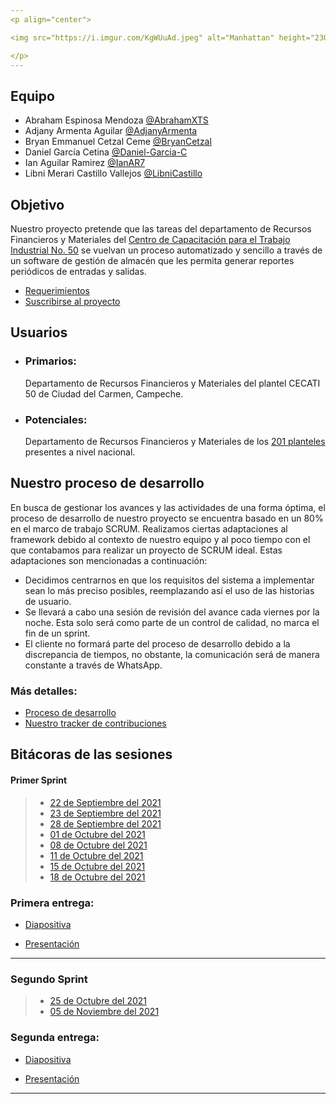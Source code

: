 ```yaml
---
<p align="center">

<img src="https://i.imgur.com/KgWUuAd.jpeg" alt="Manhattan" height="230px" />

</p>
---
```


## Equipo

- Abraham Espinosa Mendoza [@AbrahamXTS](https://github.com/AbrahamXTS "Click Aquí")
- Adjany Armenta Aguilar [@AdjanyArmenta](https://github.com/AdjanyArmenta "Click Aquí")
- Bryan Emmanuel Cetzal Ceme [@BryanCetzal](https://github.com/BryanCetzal "Click Aquí")
- Daniel García Cetina [@Daniel-Garcia-C](https://github.com/Daniel-Garcia-C "Click Aquí")
- Ian Aguilar Ramirez [@IanAR7](https://github.com/IanAR7 "Click Aquí")
- Libni Merari Castillo Vallejos [@LibniCastillo](https://github.com/Libnicastillo "Click Aquí")

## Objetivo

Nuestro proyecto pretende que las tareas del departamento de Recursos Financieros y Materiales del [Centro de Capacitación para el Trabajo Industrial No. 50](https://www.facebook.com/Cecati50/ "Click Aquí") se vuelvan un proceso automatizado y sencillo a través de un software de gestión de almacén que les permita generar reportes periódicos de entradas y salidas.

- [Requerimientos](./First-Sprint/Artefactos/Requerimientos "Click Aquí")
- [Suscribirse al proyecto](https://github.com/AbrahamXTS/Manhattan/subscription "Recibe todas las notificaciones")

## Usuarios

- ### Primarios:

  Departamento de Recursos Financieros y Materiales del plantel CECATI 50 de Ciudad del Carmen, Campeche.

- ### Potenciales:
  Departamento de Recursos Financieros y Materiales de los [201 planteles](http://www.dgcft.sems.gob.mx/buscador_cecati/index/17 "Click Aquí") presentes a nivel nacional.

## Nuestro proceso de desarrollo

En busca de gestionar los avances y las actividades de una forma óptima, el proceso de desarrollo de nuestro proyecto se encuentra basado en un 80% en el marco de trabajo SCRUM. Realizamos ciertas adaptaciones al framework debido al contexto de nuestro equipo y al poco tiempo con el que contabamos para realizar un proyecto de SCRUM ideal. Estas adaptaciones son mencionadas a continuación:

- Decidimos centrarnos en que los requisitos del sistema a implementar sean lo más preciso posibles, reemplazando así el uso de las historias de usuario.
- Se llevará a cabo una sesión de revisión del avance cada viernes por la noche. Esta solo será como parte de un control de calidad, no marca el fin de un sprint.
- El cliente no formará parte del proceso de desarrollo debido a la discrepancia de tiempos, no obstante, la comunicación será de manera constante a través de WhatsApp.

### Más detalles:

- [Proceso de desarrollo](./First-Sprint/Documentacion/Proceso%20de%20desarrollo.md "Ir a la documentacion")
- [Nuestro tracker de contribuciones](./Second-Sprint/Artefactos/Tracker%20de%20contribucion "Ir al tracker")

## Bitácoras de las sesiones

#### Primer Sprint

> - [22 de Septiembre del 2021](./First-Sprint/Bitacoras/22%20sep%202021.md "Click Aquí")
> - [23 de Septiembre del 2021](./First-Sprint/Bitacoras/23%20sep%202021.md "Click Aquí")
> - [28 de Septiembre del 2021](./First-Sprint/Bitacoras/28%20sep%202021.md "Click Aquí")
> - [01 de Octubre del 2021](./First-Sprint/Bitacoras/01%20oct%202021.md "Click Aquí")
> - [08 de Octubre del 2021](./First-Sprint/Bitacoras/08%20oct%202021.md "Click Aquí")
> - [11 de Octubre del 2021](./First-Sprint/Bitacoras/11%20oct%202021.md "Click Aquí")
> - [15 de Octubre del 2021](./First-Sprint/Bitacoras/15%20oct%202021.md "Click Aquí")
> - [18 de Octubre del 2021](./First-Sprint/Bitacoras/18%20oct%202021.md "Click Aquí")

### Primera entrega:

- [Diapositiva](./First-Sprint/Artefactos/Presentaciones/Presentación%20de%20la%20entrega%201%20-%20Manhattan.pdf "Click Aquí")

- [Presentación](https://youtu.be/0_UjqLKuN0Q "Click Aquí")

---

### Segundo Sprint

> - [25 de Octubre del 2021](./Second-Sprint/Bitacoras/25%20oct%202021.md "Click Aquí")
> - [05 de Noviembre del 2021](./Second-Sprint/Bitacoras/05%20nov%202021.md "Click Aquí")

### Segunda entrega:

- [Diapositiva](./Second-Sprint/Artefactos/Presentaciones/ "Click Aquí")

- [Presentación](https://youtu.be/ "Click Aquí")

---
